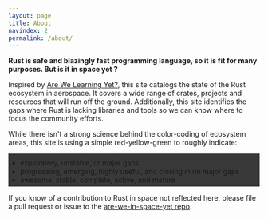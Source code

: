 ```yaml
---
layout: page
title: About
navindex: 2
permalink: /about/
---
```


**Rust is safe and blazingly fast programming language, so it is fit for many purposes. But is it in space yet ?**

Inspired by [Are We Learning Yet?](https://www.arewelearningyet.com/), this site catalogs
the state of the Rust ecosystem in aerospace. It covers a wide range of crates, projects and resources that will run off the ground. Additionally, this site
identifies the gaps where Rust is lacking libraries and tools so we can know where to focus the community efforts.

While there isn't a strong science behind the color-coding of ecosystem areas,
this site is using a simple red-yellow-green to roughly indicate:

<div style="background-color: #393939">
<ul style="padding-top:10px; padding-bottom:5px;">
<li class="red">exploratory, unstable, or major gaps</li>
<li class="yellow">progressing, emerging, highly useful, and closing in on major gaps</li>
<li class="green">awesome, stable, complete, active, and mature</li>
</ul>
</div>

If you know of a contribution to Rust in space not reflected here,
please file a pull request or issue to the
[are-we-in-space-yet repo](https://github.com/AeroRust/are-we-in-space-yet).
